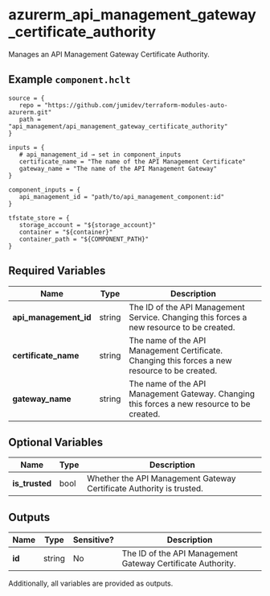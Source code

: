 # azurerm_api_management_gateway_certificate_authority

Manages an API Management Gateway Certificate Authority.

## Example `component.hclt`

```hcl
source = {
   repo = "https://github.com/jumidev/terraform-modules-auto-azurerm.git"   
   path = "api_management/api_management_gateway_certificate_authority"   
}

inputs = {
   # api_management_id → set in component_inputs
   certificate_name = "The name of the API Management Certificate"   
   gateway_name = "The name of the API Management Gateway"   
}

component_inputs = {
   api_management_id = "path/to/api_management_component:id"   
}

tfstate_store = {
   storage_account = "${storage_account}"   
   container = "${container}"   
   container_path = "${COMPONENT_PATH}"   
}

```

## Required Variables

| Name | Type |  Description |
| ---- | --------- |  ----------- |
| **api_management_id** | string |  The ID of the API Management Service. Changing this forces a new resource to be created. | 
| **certificate_name** | string |  The name of the API Management Certificate. Changing this forces a new resource to be created. | 
| **gateway_name** | string |  The name of the API Management Gateway. Changing this forces a new resource to be created. | 

## Optional Variables

| Name | Type |  Description |
| ---- | --------- |  ----------- |
| **is_trusted** | bool |  Whether the API Management Gateway Certificate Authority is trusted. | 



## Outputs

| Name | Type | Sensitive? | Description |
| ---- | ---- | --------- | --------- |
| **id** | string | No  | The ID of the API Management Gateway Certificate Authority. | 

Additionally, all variables are provided as outputs.
